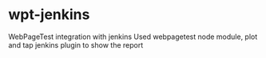 # wpt-jenkins
WebPageTest integration with jenkins
Used webpagetest node module, plot and tap jenkins plugin to show the report
